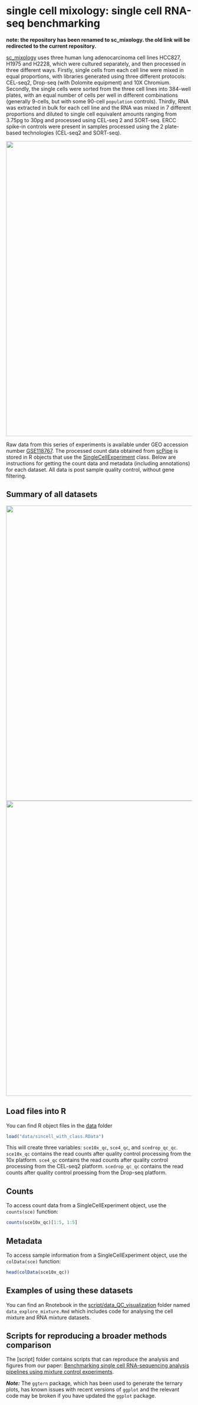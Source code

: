 # single cell mixology: single cell RNA-seq benchmarking

**note: the repository has been renamed to sc_mixology. the old link will be redirected to the current repository.**

[sc_mixology](https://github.com/LuyiTian/sc_mixology) uses three human lung adenocarcinoma cell lines HCC827, H1975 and H2228, which were cultured separately, and then processed in three different ways. Firstly, single cells from each cell line were mixed in equal proportions, with libraries generated using three different protocols: CEL-seq2, Drop-seq (with Dolomite equipment) and 10X Chromium. Secondly, the single cells were sorted from the three cell lines into 384-well plates, with an equal number of cells per well in different combinations (generally 9-cells, but with some 90-cell `population` controls). Thirdly, RNA was extracted in bulk for each cell line and the RNA was mixed in 7 different proportions and diluted to single cell equivalent amounts ranging from 3.75pg to 30pg and processed using CEL-seq 2 and SORT-seq. ERCC spike-in controls were present in samples processed using the 2 plate-based technologies (CEL-seq2 and SORT-seq).

<img src=experiment_design/expr_design.png width="800">

Raw data from this series of experiments is available under GEO accession number [GSE118767](https://www.ncbi.nlm.nih.gov/geo/query/acc.cgi?acc=GSE118767).
The processed count data obtained from [scPipe](https://bioconductor.org/packages/release/bioc/html/scPipe.html) is stored in R objects that use the [SingleCellExperiment](https://bioconductor.org/packages/release/bioc/html/SingleCellExperiment.html) class. Below are instructions for getting the count data and metadata (including annotations) for each dataset. All data is post sample quality control, without gene filtering.

## Summary of all datasets

<img src=experiment_design/supp_table.png width="800">

<img src=experiment_design/supp_table_design.png width="800">

## Load files into R

You can find R object files in the [data](https://github.com/LuyiTian/CellBench_data/tree/master/data) folder 

```R
load("data/sincell_with_class.RData")
```

This will create three variables: `sce10x_qc`, `sce4_qc`, and `scedrop_qc_qc`. `sce10x_qc` contains the read counts after quality control processing from the 10x platform. `sce4_qc` contains the read counts after quality control processing from the CEL-seq2 platform. `scedrop_qc_qc` contains the read counts after quality control proessing from the Drop-seq platform.

## Counts

To access count data from a SingleCellExperiment object, use the `counts(sce)` function:

```R
counts(sce10x_qc)[1:5, 1:5]
```

## Metadata

To access sample information from a SingleCellExperiment object, use the `colData(sce)` function:

```R
head(colData(sce10x_qc))
```

## Examples of using these datasets

You can find an Rnotebook in the [script/data_QC_visualization](https://github.com/LuyiTian/CellBench_data/tree/master/script/data_QC_visualization) folder named `data_explore_mixture.Rmd` which includes code for analysing the cell mixture and RNA mixture datasets.

## Scripts for reproducing a broader methods comparison

The [script] folder contains scripts that can reproduce the analysis and figures from our paper: [Benchmarking single cell RNA-sequencing analysis pipelines using mixture control experiments](https://www.nature.com/articles/s41592-019-0425-8). 

***Note:*** The `ggtern` package, which has been used to generate the ternary plots, has known issues with recent versions of `ggplot` and the relevant code may be broken if you have updated the `ggplot` package.
